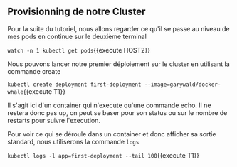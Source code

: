 ## Provisionning de notre Cluster

Pour la suite du tutoriel, nous allons regarder ce qu'il se passe au niveau de mes pods en continue sur le deuxième terminal

`watch -n 1 kubectl get pods`{{execute HOST2}}

Nous pouvons lancer notre premier déploiement sur le cluster en utilisant la commande create

`kubectl create deployment first-deployment --image=garywald/docker-whale`{{execute T1}}

Il s'agit ici d'un container qui n'execute qu'une commande echo. Il ne restera donc pas up, on peut se baser pour son status ou sur le nombre de restarts pour suivre l'execution.

Pour voir ce qui se déroule dans un container et donc afficher sa sortie standard, nous utiliserons la commande `logs`

`kubectl logs -l app=first-deployment --tail 100`{{execute T1}}
